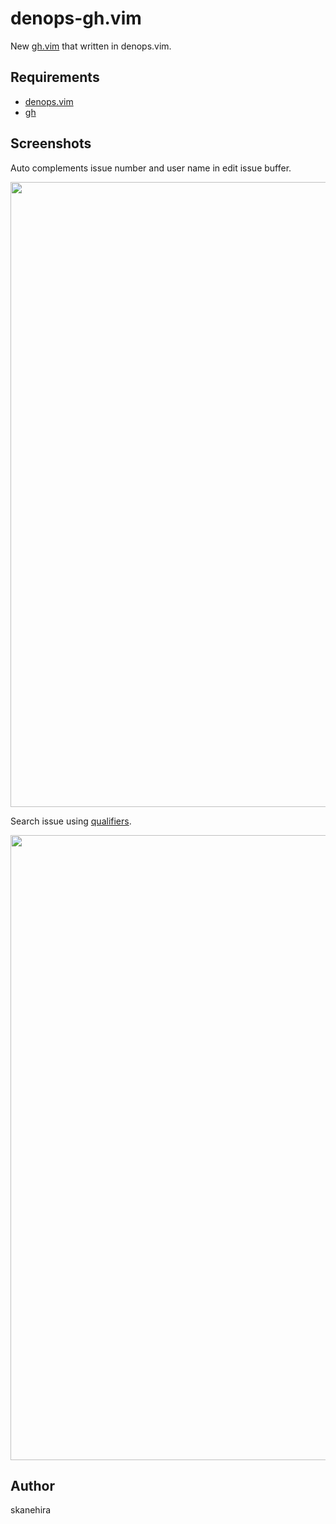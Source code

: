 # denops-gh.vim
New [gh.vim](https://github.com/skanehira/gh.vim) that written in denops.vim.

## Requirements
- [denops.vim](https://github.com/vim-denops/denops.vim)
- [gh](https://github.com/cli/cli)

## Screenshots
Auto complements issue number and user name in edit issue buffer.

<img src=https://i.gyazo.com/711336e865e5f4d919ad5cc6587ee4db.gif width=1000>

Search issue using [qualifiers](https://docs.github.com/en/search-github/searching-on-github/searching-issues-and-pull-requests).

<img src=https://i.gyazo.com/36e1e4a16f0bbd01287181ceb1a64f9b.gif width=1000>

## Author
skanehira
